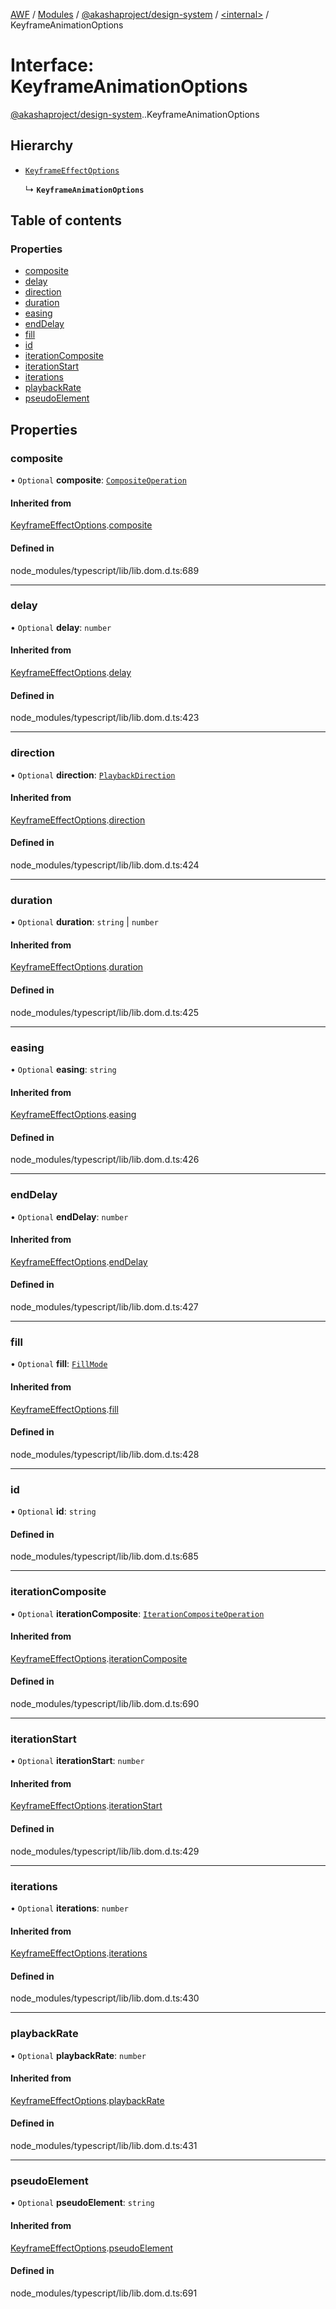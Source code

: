 [AWF](../README.md) / [Modules](../modules.md) / [@akashaproject/design-system](../modules/akashaproject_design_system.md) / [<internal\>](../modules/akashaproject_design_system._internal_.md) / KeyframeAnimationOptions

# Interface: KeyframeAnimationOptions

[@akashaproject/design-system](../modules/akashaproject_design_system.md).[<internal>](../modules/akashaproject_design_system._internal_.md).KeyframeAnimationOptions

## Hierarchy

- [`KeyframeEffectOptions`](akashaproject_design_system._internal_.KeyframeEffectOptions.md)

  ↳ **`KeyframeAnimationOptions`**

## Table of contents

### Properties

- [composite](akashaproject_design_system._internal_.KeyframeAnimationOptions.md#composite)
- [delay](akashaproject_design_system._internal_.KeyframeAnimationOptions.md#delay)
- [direction](akashaproject_design_system._internal_.KeyframeAnimationOptions.md#direction)
- [duration](akashaproject_design_system._internal_.KeyframeAnimationOptions.md#duration)
- [easing](akashaproject_design_system._internal_.KeyframeAnimationOptions.md#easing)
- [endDelay](akashaproject_design_system._internal_.KeyframeAnimationOptions.md#enddelay)
- [fill](akashaproject_design_system._internal_.KeyframeAnimationOptions.md#fill)
- [id](akashaproject_design_system._internal_.KeyframeAnimationOptions.md#id)
- [iterationComposite](akashaproject_design_system._internal_.KeyframeAnimationOptions.md#iterationcomposite)
- [iterationStart](akashaproject_design_system._internal_.KeyframeAnimationOptions.md#iterationstart)
- [iterations](akashaproject_design_system._internal_.KeyframeAnimationOptions.md#iterations)
- [playbackRate](akashaproject_design_system._internal_.KeyframeAnimationOptions.md#playbackrate)
- [pseudoElement](akashaproject_design_system._internal_.KeyframeAnimationOptions.md#pseudoelement)

## Properties

### composite

• `Optional` **composite**: [`CompositeOperation`](../modules/akashaproject_design_system._internal_.md#compositeoperation)

#### Inherited from

[KeyframeEffectOptions](akashaproject_design_system._internal_.KeyframeEffectOptions.md).[composite](akashaproject_design_system._internal_.KeyframeEffectOptions.md#composite)

#### Defined in

node_modules/typescript/lib/lib.dom.d.ts:689

___

### delay

• `Optional` **delay**: `number`

#### Inherited from

[KeyframeEffectOptions](akashaproject_design_system._internal_.KeyframeEffectOptions.md).[delay](akashaproject_design_system._internal_.KeyframeEffectOptions.md#delay)

#### Defined in

node_modules/typescript/lib/lib.dom.d.ts:423

___

### direction

• `Optional` **direction**: [`PlaybackDirection`](../modules/akashaproject_design_system._internal_.md#playbackdirection)

#### Inherited from

[KeyframeEffectOptions](akashaproject_design_system._internal_.KeyframeEffectOptions.md).[direction](akashaproject_design_system._internal_.KeyframeEffectOptions.md#direction)

#### Defined in

node_modules/typescript/lib/lib.dom.d.ts:424

___

### duration

• `Optional` **duration**: `string` \| `number`

#### Inherited from

[KeyframeEffectOptions](akashaproject_design_system._internal_.KeyframeEffectOptions.md).[duration](akashaproject_design_system._internal_.KeyframeEffectOptions.md#duration)

#### Defined in

node_modules/typescript/lib/lib.dom.d.ts:425

___

### easing

• `Optional` **easing**: `string`

#### Inherited from

[KeyframeEffectOptions](akashaproject_design_system._internal_.KeyframeEffectOptions.md).[easing](akashaproject_design_system._internal_.KeyframeEffectOptions.md#easing)

#### Defined in

node_modules/typescript/lib/lib.dom.d.ts:426

___

### endDelay

• `Optional` **endDelay**: `number`

#### Inherited from

[KeyframeEffectOptions](akashaproject_design_system._internal_.KeyframeEffectOptions.md).[endDelay](akashaproject_design_system._internal_.KeyframeEffectOptions.md#enddelay)

#### Defined in

node_modules/typescript/lib/lib.dom.d.ts:427

___

### fill

• `Optional` **fill**: [`FillMode`](../modules/akashaproject_design_system._internal_.md#fillmode)

#### Inherited from

[KeyframeEffectOptions](akashaproject_design_system._internal_.KeyframeEffectOptions.md).[fill](akashaproject_design_system._internal_.KeyframeEffectOptions.md#fill)

#### Defined in

node_modules/typescript/lib/lib.dom.d.ts:428

___

### id

• `Optional` **id**: `string`

#### Defined in

node_modules/typescript/lib/lib.dom.d.ts:685

___

### iterationComposite

• `Optional` **iterationComposite**: [`IterationCompositeOperation`](../modules/akashaproject_design_system._internal_.md#iterationcompositeoperation)

#### Inherited from

[KeyframeEffectOptions](akashaproject_design_system._internal_.KeyframeEffectOptions.md).[iterationComposite](akashaproject_design_system._internal_.KeyframeEffectOptions.md#iterationcomposite)

#### Defined in

node_modules/typescript/lib/lib.dom.d.ts:690

___

### iterationStart

• `Optional` **iterationStart**: `number`

#### Inherited from

[KeyframeEffectOptions](akashaproject_design_system._internal_.KeyframeEffectOptions.md).[iterationStart](akashaproject_design_system._internal_.KeyframeEffectOptions.md#iterationstart)

#### Defined in

node_modules/typescript/lib/lib.dom.d.ts:429

___

### iterations

• `Optional` **iterations**: `number`

#### Inherited from

[KeyframeEffectOptions](akashaproject_design_system._internal_.KeyframeEffectOptions.md).[iterations](akashaproject_design_system._internal_.KeyframeEffectOptions.md#iterations)

#### Defined in

node_modules/typescript/lib/lib.dom.d.ts:430

___

### playbackRate

• `Optional` **playbackRate**: `number`

#### Inherited from

[KeyframeEffectOptions](akashaproject_design_system._internal_.KeyframeEffectOptions.md).[playbackRate](akashaproject_design_system._internal_.KeyframeEffectOptions.md#playbackrate)

#### Defined in

node_modules/typescript/lib/lib.dom.d.ts:431

___

### pseudoElement

• `Optional` **pseudoElement**: `string`

#### Inherited from

[KeyframeEffectOptions](akashaproject_design_system._internal_.KeyframeEffectOptions.md).[pseudoElement](akashaproject_design_system._internal_.KeyframeEffectOptions.md#pseudoelement)

#### Defined in

node_modules/typescript/lib/lib.dom.d.ts:691
